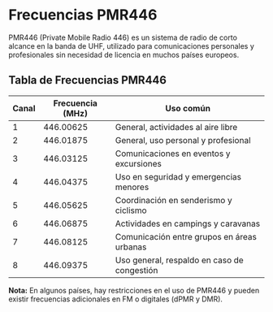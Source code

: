 # Frecuencias PMR446

PMR446 (Private Mobile Radio 446) es un sistema de radio de corto alcance en la banda de UHF, utilizado para comunicaciones personales y profesionales sin necesidad de licencia en muchos países europeos.

## Tabla de Frecuencias PMR446

| Canal | Frecuencia (MHz) | Uso común |
|-------|-----------------|------------|
| 1     | 446.00625       | General, actividades al aire libre |
| 2     | 446.01875       | General, uso personal y profesional |
| 3     | 446.03125       | Comunicaciones en eventos y excursiones |
| 4     | 446.04375       | Uso en seguridad y emergencias menores |
| 5     | 446.05625       | Coordinación en senderismo y ciclismo |
| 6     | 446.06875       | Actividades en campings y caravanas |
| 7     | 446.08125       | Comunicación entre grupos en áreas urbanas |
| 8     | 446.09375       | Uso general, respaldo en caso de congestión |

**Nota:** En algunos países, hay restricciones en el uso de PMR446 y pueden existir frecuencias adicionales en FM o digitales (dPMR y DMR).
